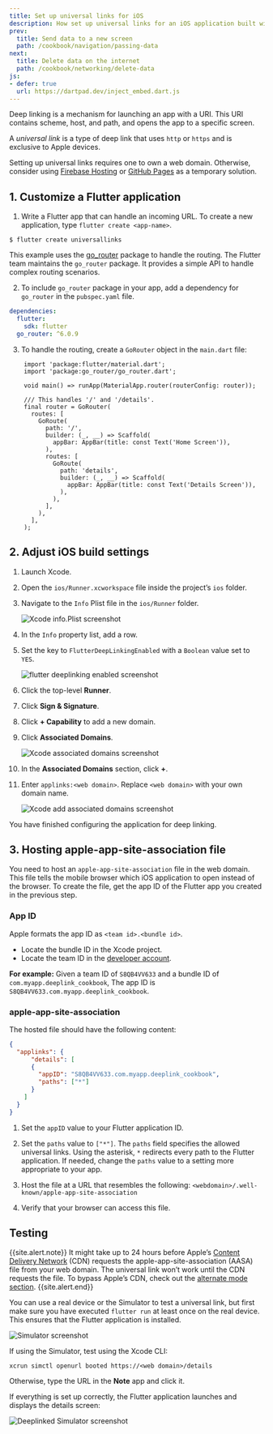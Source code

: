 ```yaml
---
title: Set up universal links for iOS
description: How set up universal links for an iOS application built with Flutter
prev:
  title: Send data to a new screen
  path: /cookbook/navigation/passing-data
next:
  title: Delete data on the internet
  path: /cookbook/networking/delete-data
js:
- defer: true
  url: https://dartpad.dev/inject_embed.dart.js
---
```


<?code-excerpt path-base="codelabs/deeplink_cookbook"?>

Deep linking is a mechanism for launching an app with a URI. This URI
contains scheme, host, and path, and opens the app to a specific
screen.

A _universal link_ is a type of deep link that uses `http` or `https` and
is exclusive to Apple devices.


Setting up universal links requires one to own a web domain. Otherwise, consider
using [Firebase Hosting][] or [GitHub Pages][] as a temporary solution.


## 1. Customize a Flutter application

1. Write a Flutter app that can handle an incoming URL.
   To create a new application, type `flutter create <app-name>`.

```shell
$ flutter create universallinks
```

This example uses the [go_router][] package to handle the routing.
The Flutter team maintains the `go_router` package.
It provides a simple API to handle complex routing scenarios.

2. To include `go_router` package in your app,
   add a dependency for `go_router` in the `pubspec.yaml` file.
```yaml
dependencies:
  flutter:
    sdk: flutter
  go_router: ^6.0.9
```

3. To handle the routing, create a `GoRouter` object in the `main.dart` file:

    <?code-excerpt "lib/main.dart"?>
```run-dartpad:theme-light:mode-flutter:run-true:width-100%:height-600px:split-60:ga_id-interactive_example
    import 'package:flutter/material.dart';
    import 'package:go_router/go_router.dart';

    void main() => runApp(MaterialApp.router(routerConfig: router));

    /// This handles '/' and '/details'.
    final router = GoRouter(
      routes: [
        GoRoute(
          path: '/',
          builder: (_, __) => Scaffold(
            appBar: AppBar(title: const Text('Home Screen')),
          ),
          routes: [
            GoRoute(
              path: 'details',
              builder: (_, __) => Scaffold(
                appBar: AppBar(title: const Text('Details Screen')),
              ),
            ),
          ],
        ),
      ],
    );
```



## 2. Adjust iOS build settings

1. Launch Xcode.
2. Open the `ios/Runner.xcworkspace` file inside the project’s `ios` folder.
3. Navigate to the `Info` Plist file in the `ios/Runner` folder.

   ![Xcode info.Plist screenshot](/assets/images/docs/cookbook/set-up-universal-links-info-plist.png)

4. In the `Info` property list, add a row.
5. Set the key to `FlutterDeepLinkingEnabled` with a
`Boolean` value set to `YES`.

   ![flutter deeplinking enabled screenshot](/assets/images/docs/cookbook/set-up-universal-links-flutterdeeplinkingenabled.png)

6. Click the top-level **Runner**.
7. Click **Sign & Signature**.
8. Click **+ Capability** to add a new domain.
9. Click **Associated Domains**.

   ![Xcode associated domains screenshot](/assets/images/docs/cookbook/set-up-universal-links-associated-domains.png)

10. In the **Associated Domains** section, click **+**.
11. Enter `applinks:<web domain>`. Replace `<web domain>` with your own domain name.

    ![Xcode add associated domains screenshot](/assets/images/docs/cookbook/set-up-universal-links-add-associated-domains.png)

You have finished configuring the application for deep linking.

## 3. Hosting apple-app-site-association file

You need to host an `apple-app-site-association` file in the web domain.
This file tells the mobile browser which iOS application to open instead of the browser.
To create the file, get the app ID of the Flutter app you created in the previous step.

### App ID

Apple formats the app ID as `<team id>.<bundle id>`.

* Locate the bundle ID in the Xcode project.
* Locate the team ID in the [developer account][].

**For example:** Given a team ID of `S8QB4VV633`
and a bundle ID of `com.myapp.deeplink_cookbook`, The app ID is
`S8QB4VV633.com.myapp.deeplink_cookbook`.

### apple-app-site-association

The hosted file should have the following content:
```json
{
  "applinks": {
      "details": [
      {
        "appID": "S8QB4VV633.com.myapp.deeplink_cookbook",
        "paths": ["*"]
      }
    ]
  }
}
```

1. Set the `appID` value to your Flutter application ID.
2. Set the `paths` value to `["*"]`.
   The `paths` field specifies the allowed universal links.
   Using the asterisk, `*` redirects every path to the Flutter application.
   If needed, change the `paths` value to a setting more appropriate
   to your app.

3. Host the file at a URL that resembles the following:
`<webdomain>/.well-known/apple-app-site-association`

4. Verify that your browser can access this file.


## Testing
{{site.alert.note}}
  It might take up to 24 hours before Apple’s
  [Content Delivery Network](https://en.wikipedia.org/wiki/Content_delivery_network) (CDN)
  requests the apple-app-site-association (AASA) file from your web domain.
  The universal link won’t work until the CDN requests the file.
  To bypass Apple’s CDN, check out the [alternate mode section][].
{{site.alert.end}}

You can use a real device or the Simulator to test a universal link,
but first make sure you have executed `flutter run` at least once on
the real device. This ensures that the Flutter application is installed.

![Simulator screenshot](/assets/images/docs/cookbook/set-up-universal-links-simulator.png)

If using the Simulator, test using the Xcode CLI:
```shell
xcrun simctl openurl booted https://<web domain>/details
```

Otherwise, type the URL in the **Note** app and click it.

If everything is set up correctly, the Flutter application
launches and displays the details screen:

![Deeplinked Simulator screenshot](/assets/images/docs/cookbook/set-up-universal-links-simulator-deeplinked.png)

[alternate mode section]: https://developer.apple.com/documentation/bundleresources/entitlements/com_apple_developer_associated-domains?language=objc
[developer account]: https://developer.apple.com/account
[Firebase Hosting]: https://firebase.google.com/docs/hosting
[go_router]: https://pub.dev/packages/go_router
[GitHub Pages]: https://pages.github.com
